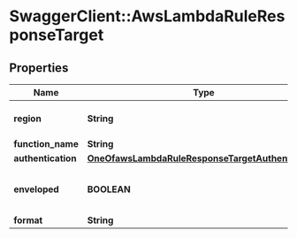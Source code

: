 # SwaggerClient::AwsLambdaRuleResponseTarget

## Properties
Name | Type | Description | Notes
------------ | ------------- | ------------- | -------------
**region** | **String** | The region is which your AWS Lambda Function is hosted. See the &lt;a href&#x3D;\&quot;https://docs.aws.amazon.com/general/latest/gr/rande.html#lambda_region\&quot;&gt;AWS documentation&lt;/a&gt; for more detail. | 
**function_name** | **String** | The name of your AWS Lambda Function. | 
**authentication** | [**OneOfawsLambdaRuleResponseTargetAuthentication**](OneOfawsLambdaRuleResponseTargetAuthentication.md) |  | 
**enveloped** | **BOOLEAN** | Messages delivered through Reactor are wrapped in an Ably envelope by default that contains metadata about the message and its payload. The form of the envelope depends on whether it is part of a Webhook/Function or a Queue/Firehose rule. For everything besides Webhooks, you can ensure you only get the raw payload by unchecking \&quot;Enveloped\&quot; when setting up the rule. | [optional] 
**format** | **String** | JSON provides a text-based encoding. | [optional] 

